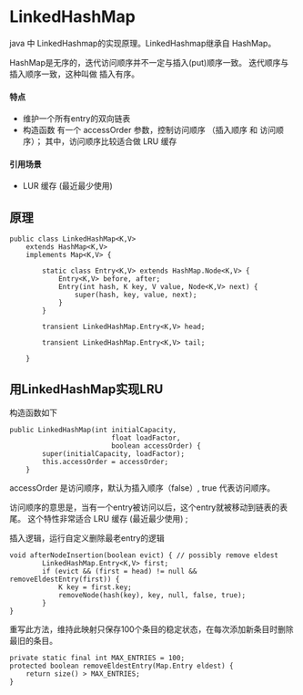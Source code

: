 # LinkedHashMap

java 中 LinkedHashmap的实现原理。LinkedHashmap继承自 HashMap。 

HashMap是无序的，迭代访问顺序并不一定与插入(put)顺序一致。 迭代顺序与插入顺序一致，这种叫做 插入有序。

#### 特点

* 维护一个所有entry的双向链表
* 构造函数 有一个 accessOrder 参数，控制访问顺序 （插入顺序 和 访问顺序）； 其中，访问顺序比较适合做 LRU 缓存


#### 引用场景

* LUR 缓存 (最近最少使用)


## 原理


```
public class LinkedHashMap<K,V>
    extends HashMap<K,V>
    implements Map<K,V> {

    	static class Entry<K,V> extends HashMap.Node<K,V> {
        	Entry<K,V> before, after;
        	Entry(int hash, K key, V value, Node<K,V> next) {
            	super(hash, key, value, next);
        	}
    	}	

    	transient LinkedHashMap.Entry<K,V> head;

    	transient LinkedHashMap.Entry<K,V> tail;

    }
```


## 用LinkedHashMap实现LRU


构造函数如下

```
public LinkedHashMap(int initialCapacity,
                         float loadFactor,
                         boolean accessOrder) {
        super(initialCapacity, loadFactor);
        this.accessOrder = accessOrder;
    }
```

accessOrder 是访问顺序，默认为插入顺序（false）, true 代表访问顺序。


访问顺序的意思是，当有一个entry被访问以后，这个entry就被移动到链表的表尾。  这个特性非常适合 LRU 缓存 (最近最少使用) ;

插入逻辑，运行自定义删除最老entry的逻辑

```
void afterNodeInsertion(boolean evict) { // possibly remove eldest
        LinkedHashMap.Entry<K,V> first;
        if (evict && (first = head) != null && removeEldestEntry(first)) {
            K key = first.key;
            removeNode(hash(key), key, null, false, true);
        }
}
```


重写此方法，维持此映射只保存100个条目的稳定状态，在每次添加新条目时删除最旧的条目。

```
private static final int MAX_ENTRIES = 100;  
protected boolean removeEldestEntry(Map.Entry eldest) {  
    return size() > MAX_ENTRIES;  
} 
```








